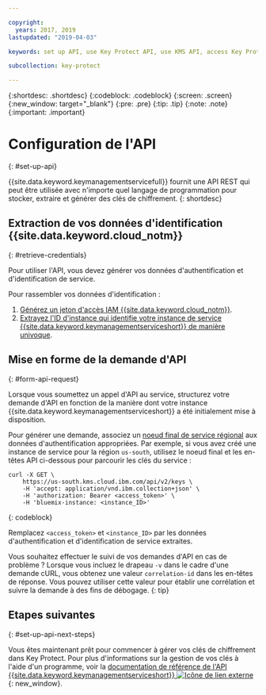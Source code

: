 ```yaml
---

copyright:
  years: 2017, 2019
lastupdated: "2019-04-03"

keywords: set up API, use Key Protect API, use KMS API, access Key Protect API, access KMS API

subcollection: key-protect

---
```


{:shortdesc: .shortdesc}
{:codeblock: .codeblock}
{:screen: .screen}
{:new_window: target="_blank"}
{:pre: .pre}
{:tip: .tip}
{:note: .note}
{:important: .important}

# Configuration de l'API
{: #set-up-api}

{{site.data.keyword.keymanagementservicefull}} fournit une API REST qui peut être utilisée avec n'importe quel langage de programmation pour stocker, extraire et générer des clés de chiffrement.
{: shortdesc}

## Extraction de vos données d'identification {{site.data.keyword.cloud_notm}}
{: #retrieve-credentials}

Pour utiliser l'API, vous devez générer vos données d'authentification et d'identification de service. 

Pour rassembler vos données d'identification :

1. [Générez un jeton d'accès IAM {{site.data.keyword.cloud_notm}}](/docs/services/key-protect?topic=key-protect-retrieve-access-token).
2. [Extrayez l'ID d'instance qui identifie votre instance de service {{site.data.keyword.keymanagementserviceshort}} de manière univoque](/docs/services/key-protect?topic=key-protect-retrieve-instance-ID).

## Mise en forme de la demande d'API
{: #form-api-request}

Lorsque vous soumettez un appel d'API au service, structurez votre demande d'API en fonction de la manière dont votre instance {{site.data.keyword.keymanagementserviceshort}} a été initialement mise à disposition. 

Pour générer une demande, associez un [noeud final de service régional](/docs/services/key-protect?topic=key-protect-regions) aux données d'authentification appropriées. Par exemple, si vous avez créé une instance de service pour la région `us-south`, utilisez le noeud final et les en-têtes API ci-dessous pour parcourir les clés du service :

```cURL
curl -X GET \
    https://us-south.kms.cloud.ibm.com/api/v2/keys \
    -H 'accept: application/vnd.ibm.collection+json' \
    -H 'authorization: Bearer <access_token>' \
    -H 'bluemix-instance: <instance_ID>'
```
{: codeblock} 

Remplacez `<access_token>` et `<instance_ID>` par les données d'authentification et d'identification de service extraites. 

Vous souhaitez effectuer le suivi de vos demandes d'API en cas de problème ? Lorsque vous incluez le drapeau `-v` dans le cadre d'une demande cURL, vous obtenez une valeur `correlation-id` dans les en-têtes de réponse. Vous pouvez utiliser cette valeur pour établir une corrélation et suivre la demande à des fins de débogage.
{: tip} 

## Etapes suivantes
{: #set-up-api-next-steps}

Vous êtes maintenant prêt pour commencer à gérer vos clés de chiffrement dans Key Protect. Pour plus d'informations sur la gestion de vos clés à l'aide d'un programme, voir la [documentation de référence de l'API {{site.data.keyword.keymanagementserviceshort}} ![Icône de lien externe](../../icons/launch-glyph.svg "Icône de lien externe")](https://{DomainName}/apidocs/key-protect){: new_window}.
